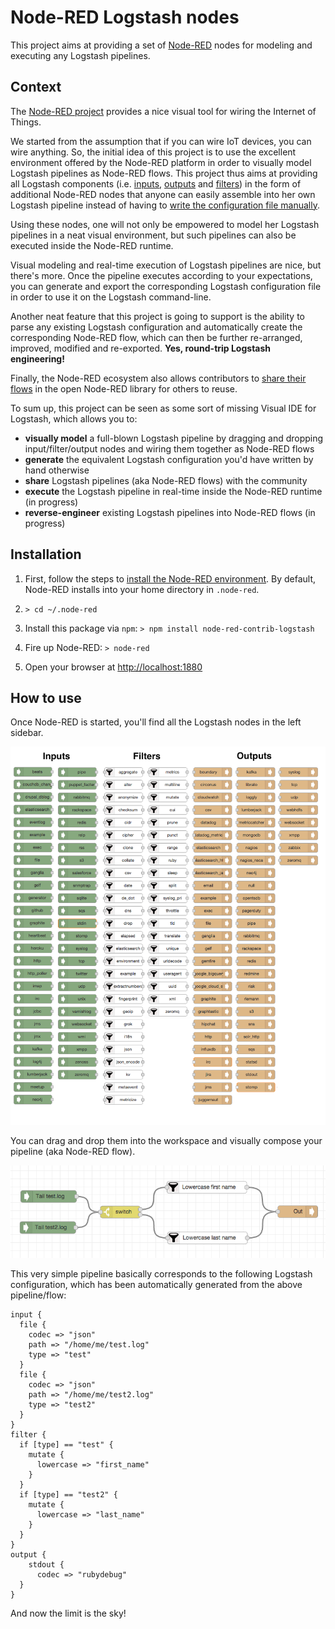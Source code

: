 # Node-RED Logstash nodes 

This project aims at providing a set of [Node-RED](http://nodered.org) nodes for modeling and executing any Logstash pipelines.

## Context

The [Node-RED project](http://nodered.org) provides a nice visual tool for wiring the Internet of Things. 

We started from the assumption that if you can wire IoT devices, you can wire anything. So, the initial idea 
of this project is to use the excellent environment offered by the Node-RED platform in order to visually model
Logstash pipelines as Node-RED flows. This project thus aims at providing all Logstash components (i.e. [inputs](https://www.elastic.co/guide/en/logstash/current/input-plugins.html), [outputs](https://www.elastic.co/guide/en/logstash/current/output-plugins.html) and [filters](https://www.elastic.co/guide/en/logstash/current/filter-plugins.html)) 
in the form of additional Node-RED nodes that anyone can easily assemble into her own Logstash pipeline instead of 
having to [write the configuration file manually](https://www.elastic.co/guide/en/logstash/current/configuration.html).

Using these nodes, one will not only be empowered to model her Logstash pipelines in a neat visual environment, but 
such pipelines can also be executed inside the Node-RED runtime.

Visual modeling and real-time execution of Logstash pipelines are nice, but there's more. Once the pipeline executes
according to your expectations, you can generate and export the corresponding Logstash configuration file in order to 
use it on the Logstash command-line.

Another neat feature that this project is going to support is the ability to parse any existing Logstash configuration and
automatically create the corresponding Node-RED flow, which can then be further re-arranged, improved, modified and re-exported.
**Yes, round-trip Logstash engineering!**

Finally, the Node-RED ecosystem also allows contributors to [share their flows](http://flows.nodered.org) in the open Node-RED library for others to reuse.

To sum up, this project can be seen as some sort of missing Visual IDE for Logstash, which allows you to:
 * **visually model** a full-blown Logstash pipeline by dragging and dropping input/filter/output nodes and wiring them together as Node-RED flows
 * **generate** the equivalent Logstash configuration you'd have written by hand otherwise
 * **share** Logstash pipelines (aka Node-RED flows) with the community
 * **execute** the Logstash pipeline in real-time inside the Node-RED runtime (in progress)
 * **reverse-engineer** existing Logstash pipelines into Node-RED flows (in progress)
 
## Installation

1. First, follow the steps to [install the Node-RED environment](http://nodered.org/docs/getting-started/installation.html).
By default, Node-RED installs into your home directory in `.node-red`.

2. `> cd ~/.node-red`

3. Install this package via `npm`: `> npm install node-red-contrib-logstash`

4. Fire up Node-RED: `> node-red`

5. Open your browser at [http://localhost:1880](http://localhost:1880)

## How to use

Once Node-RED is started, you'll find all the Logstash nodes in the left sidebar.

![Logstash nodes](resources/images/palette.png)

You can drag and drop them into the workspace and visually compose your pipeline (aka Node-RED flow).

![Logstash pipeline](resources/images/pipeline.png)

This very simple pipeline basically corresponds to the following Logstash configuration, which has been automatically
generated from the above pipeline/flow:

```
input {
  file {
    codec => "json"
    path => "/home/me/test.log"
    type => "test"
  }
  file {
    codec => "json"
    path => "/home/me/test2.log"
    type => "test2"
  }
}
filter {
  if [type] == "test" {
    mutate {
      lowercase => "first_name"
    }
  }
  if [type] == "test2" {
    mutate {
      lowercase => "last_name"
    }
  }
}
output {
    stdout {
      codec => "rubydebug"
  }
}
```

And now the limit is the sky!

